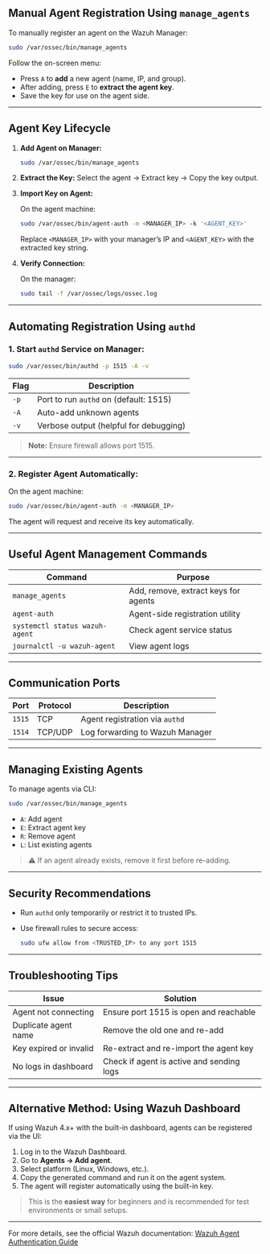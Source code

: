 ## Manual Agent Registration Using `manage_agents`

To manually register an agent on the Wazuh Manager:

```bash
sudo /var/ossec/bin/manage_agents
````

Follow the on-screen menu:

* Press `A` to **add** a new agent (name, IP, and group).
* After adding, press `E` to **extract the agent key**.
* Save the key for use on the agent side.

---

## Agent Key Lifecycle

1. **Add Agent on Manager:**

   ```bash
   sudo /var/ossec/bin/manage_agents
   ```

2. **Extract the Key:**
   Select the agent → Extract key → Copy the key output.

3. **Import Key on Agent:**

   On the agent machine:

   ```bash
   sudo /var/ossec/bin/agent-auth -m <MANAGER_IP> -k '<AGENT_KEY>'
   ```

   Replace `<MANAGER_IP>` with your manager’s IP and `<AGENT_KEY>` with the extracted key string.

4. **Verify Connection:**

   On the manager:

   ```bash
   sudo tail -f /var/ossec/logs/ossec.log
   ```

---

## Automating Registration Using `authd`

### 1. Start `authd` Service on Manager:

```bash
sudo /var/ossec/bin/authd -p 1515 -A -v
```

| Flag | Description                            |
| ---- | -------------------------------------- |
| `-p` | Port to run `authd` on (default: 1515) |
| `-A` | Auto-add unknown agents                |
| `-v` | Verbose output (helpful for debugging) |

> **Note:** Ensure firewall allows port 1515.

---

### 2. Register Agent Automatically:

On the agent machine:

```bash
sudo /var/ossec/bin/agent-auth -m <MANAGER_IP>
```

The agent will request and receive its key automatically.

---

## Useful Agent Management Commands

| Command                        | Purpose                              |
| ------------------------------ | ------------------------------------ |
| `manage_agents`                | Add, remove, extract keys for agents |
| `agent-auth`                   | Agent-side registration utility      |
| `systemctl status wazuh-agent` | Check agent service status           |
| `journalctl -u wazuh-agent`    | View agent logs                      |

---

## Communication Ports

| Port   | Protocol | Description                     |
| ------ | -------- | ------------------------------- |
| `1515` | TCP      | Agent registration via `authd`  |
| `1514` | TCP/UDP  | Log forwarding to Wazuh Manager |

---

## Managing Existing Agents

To manage agents via CLI:

```bash
sudo /var/ossec/bin/manage_agents
```

* `A`: Add agent
* `E`: Extract agent key
* `R`: Remove agent
* `L`: List existing agents

> ⚠️ If an agent already exists, remove it first before re-adding.

---

## Security Recommendations

* Run `authd` only temporarily or restrict it to trusted IPs.
* Use firewall rules to secure access:

  ```bash
  sudo ufw allow from <TRUSTED_IP> to any port 1515
  ```

---

## Troubleshooting Tips

| Issue                  | Solution                                  |
| ---------------------- | ----------------------------------------- |
| Agent not connecting   | Ensure port 1515 is open and reachable    |
| Duplicate agent name   | Remove the old one and re-add             |
| Key expired or invalid | Re-extract and re-import the agent key    |
| No logs in dashboard   | Check if agent is active and sending logs |

---

## Alternative Method: Using Wazuh Dashboard

If using Wazuh 4.x+ with the built-in dashboard, agents can be registered via the UI:

1. Log in to the Wazuh Dashboard.
2. Go to **Agents → Add agent**.
3. Select platform (Linux, Windows, etc.).
4. Copy the generated command and run it on the agent system.
5. The agent will register automatically using the built-in key.

> This is the **easiest way** for beginners and is recommended for test environments or small setups.

---

For more details, see the official Wazuh documentation:
[Wazuh Agent Authentication Guide](https://documentation.wazuh.com/current/user-manual/agents/agent-auth.html)

